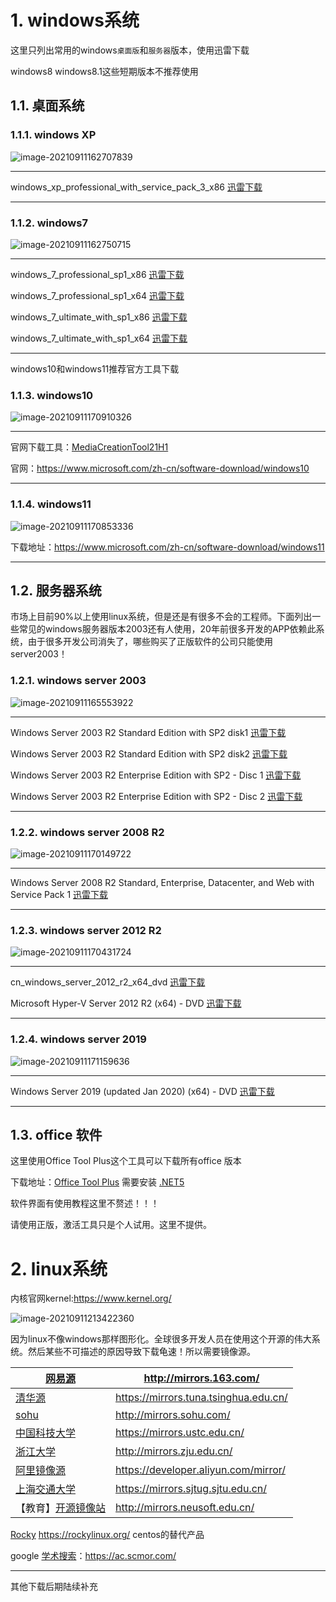 # 1. windows系统

这里只列出常用的windows`桌面版`和`服务器`版本，使用迅雷下载

windows8 windows8.1这些短期版本不推荐使用

## 1.1. 桌面系统

### 1.1.1. windows XP

![image-20210911162707839](操作系统.assets/image-20210911162707839-16313523685003.png)

------

windows_xp_professional_with_service_pack_3_x86 [迅雷下载](ed2k://|file|zh-hans_windows_xp_professional_with_service_pack_3_x86_cd_vl_x14-74070.iso|630237184|EC51916C9D9B8B931195EE0D6EE9B40E|/)

------

### 1.1.2. windows7

![image-20210911162750715](操作系统.assets/image-20210911162750715-16313523711764.png)

------

windows_7_professional_sp1_x86 [迅雷下载](ed2k://|file|cn_windows_7_professional_with_sp1_vl_build_x86_dvd_u_677939.iso|2502909952|935E5B4B754527BE3C238FA6ABDD9B86|/)

windows_7_professional_sp1_x64 [迅雷下载](ed2k://|file|cn_windows_7_professional_with_sp1_vl_build_x64_dvd_u_677816.iso|3266004992|5A52F4CCEFA71797D58389B397038B2F|/)

windows_7_ultimate_with_sp1_x86 [迅雷下载](ed2k://|file|cn_windows_7_ultimate_with_sp1_x86_dvd_u_677486.iso|2653276160|7503E4B9B8738DFCB95872445C72AEFB|/)

windows_7_ultimate_with_sp1_x64 [迅雷下载](ed2k://|file|cn_windows_7_ultimate_with_sp1_x64_dvd_u_677408.iso|3420557312|B58548681854236C7939003B583A8078|/)

------

windows10和windows11推荐官方工具下载

### 1.1.3. windows10

![image-20210911170910326](操作系统.assets/image-20210911170910326-16313523740325.png)

------

官网下载工具：[MediaCreationTool21H1](https://download.microsoft.com/download/d/5/2/d528a4e0-03f3-452d-a98e-3e479226d166/MediaCreationTool21H1.exe)

官网：https://www.microsoft.com/zh-cn/software-download/windows10

------

### 1.1.4. windows11

![image-20210911170853336](操作系统.assets/image-20210911170853336-16313523767046.png)

下载地址：https://www.microsoft.com/zh-cn/software-download/windows11

------

## 1.2. 服务器系统

市场上目前90%以上使用linux系统，但是还是有很多不会的工程师。下面列出一些常见的windows服务器版本2003还有人使用，20年前很多开发的APP依赖此系统，由于很多开发公司消失了，哪些购买了正版软件的公司只能使用server2003！

### 1.2.1. windows server 2003

![image-20210911165553922](操作系统.assets/image-20210911165553922-16313523798757.png)

------

Windows Server 2003 R2 Standard Edition with SP2 disk1 [迅雷下载](ed2k://|file|cn_win_srv_2003_r2_standard_with_sp2_vl_cd1_X13-46532.iso|636440576|B39CCD2AE1E7EEC42328FD475A376778|/)

Windows Server 2003 R2 Standard Edition with SP2 disk2 [迅雷下载](ed2k://|file|cn_win_srv_2003_r2_standard_with_sp2_vl_cd2_X13-13942.iso|129697792|5BC51A4C9BEA3B339DA30387964A43CA|/)

Windows Server 2003 R2 Enterprise Edition with SP2 - Disc 1 [迅雷下载](ed2k://|file|cn_win_srv_2003_r2_enterprise_with_sp2_vl_cd1_X13-46432.iso|637917184|284DC0E76945125035B9208B9199E465|/)

Windows Server 2003 R2 Enterprise Edition with SP2 - Disc 2 [迅雷下载](ed2k://|file|cn_win_srv_2003_r2_enterprise_with_sp2_vl_cd2_X13-13895.iso|129703936|512C89A5839FFC8A3F3124ACB9E9CB75|/)

------

### 1.2.2. windows server 2008 R2

![image-20210911170149722](操作系统.assets/image-20210911170149722-16313523832308.png)

------

Windows Server 2008 R2 Standard, Enterprise, Datacenter, and Web with Service Pack 1 [迅雷下载](ed2k://|file|cn_windows_server_2008_r2_standard_enterprise_datacenter_and_web_with_sp1_vl_build_x64_dvd_617396.iso|3368962048|7C210CAC37A05F459758BCC1F4478F9E|/)

------

### 1.2.3. windows server 2012 R2

![image-20210911170431724](操作系统.assets/image-20210911170431724-16313523861539.png)

------

cn_windows_server_2012_r2_x64_dvd [迅雷下载](ed2k://|file|cn_windows_server_2012_r2_x64_dvd_2707961.iso|4413020160|010CD94AD1F2951567646C99580DD595|/)

Microsoft Hyper-V Server 2012 R2 (x64) - DVD [迅雷下载](ed2k://|file|cn_microsoft_hyper-v_server_2012_r2_x64_dvd_2708277.iso|2144010240|3BB6E1FB513204D8D2C6991B14B35D9B|/)

------

### 1.2.4. windows server 2019

![image-20210911171159636](操作系统.assets/image-20210911171159636-163135246609611.png)

------

Windows Server 2019 (updated Jan 2020) (x64) - DVD [迅雷下载](ed2k://|file|cn_windows_server_2019_updated_jan_2020_x64_dvd_4bbe2c37.iso|5608552448|39C663ABF26079240030395C7CB3F975|/)

------

## 1.3. office 软件

这里使用Office Tool Plus这个工具可以下载所有office 版本

下载地址：[Office Tool Plus](https://otp.landian.vip/zh-cn/download.html) 需要安装 [.NET5](https://dotnet.microsoft.com/download/dotnet/thank-you/sdk-5.0.400-windows-x86-installer)

软件界面有使用教程这里不赘述！！！

请使用正版，激活工具只是个人试用。这里不提供。

# 2. linux系统

内核官网kernel:https://www.kernel.org/

![image-20210911213422360](操作系统.assets/image-20210911213422360.png)

因为linux不像windows那样图形化。全球很多开发人员在使用这个开源的伟大系统。然后某些不可描述的原因导致下载龟速！所以需要镜像源。

| [网易源](http://mirrors.163.com/)                    | http://mirrors.163.com/               |
| ---------------------------------------------------- | ------------------------------------- |
| [清华源](https://mirrors.tuna.tsinghua.edu.cn/)      | https://mirrors.tuna.tsinghua.edu.cn/ |
| [sohu](http://mirrors.sohu.com/)                     | http://mirrors.sohu.com/              |
| [中国科技大学](https://mirrors.ustc.edu.cn/)         | https://mirrors.ustc.edu.cn/          |
| [浙江大学](http://mirrors.zju.edu.cn/)               | http://mirrors.zju.edu.cn/            |
| [阿里镜像源](https://developer.aliyun.com/mirror/)   | https://developer.aliyun.com/mirror/  |
| [上海交通大学](https://mirrors.sjtug.sjtu.edu.cn/)   | https://mirrors.sjtug.sjtu.edu.cn/    |
| 【教育】[开源镜像站](http://mirrors.neusoft.edu.cn/) | http://mirrors.neusoft.edu.cn/        |

[Rocky](https://rockylinux.org/) https://rockylinux.org/ centos的替代产品

google [学术搜索](https://ac.scmor.com/)：https://ac.scmor.com/

------

其他下载后期陆续补充